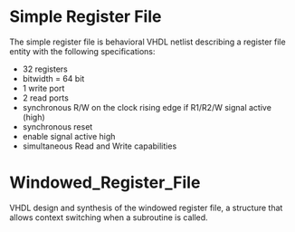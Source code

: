 # Simple Register File
The simple register file is behavioral VHDL netlist describing a register file entity with the following specifications:
* 32 registers
* bitwidth = 64 bit
* 1 write port
* 2 read ports
* synchronous R/W on the clock rising edge if R1/R2/W signal active (high)
* synchronous reset
* enable signal active high
* simultaneous Read and Write capabilities

# Windowed_Register_File
VHDL design and synthesis of the windowed register file, a structure that allows context switching when a subroutine is called.
